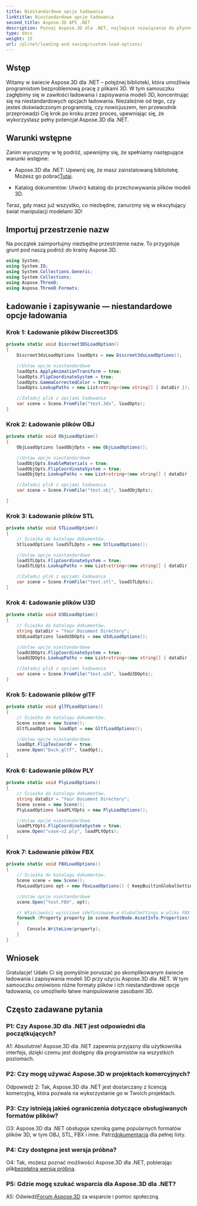 ```yaml
---
title: Niestandardowe opcje ładowania
linktitle: Niestandardowe opcje ładowania
second_title: Aspose.3D API .NET
description: Poznaj Aspose.3D dla .NET, najlepsze rozwiązanie do płynnego ładowania i zapisywania modeli 3D.
type: docs
weight: 15
url: /pl/net/loading-and-saving/custom-load-options/
---
```

## Wstęp

Witamy w świecie Aspose.3D dla .NET – potężnej biblioteki, która umożliwia programistom bezproblemową pracę z plikami 3D. W tym samouczku zagłębimy się w zawiłości ładowania i zapisywania modeli 3D, koncentrując się na niestandardowych opcjach ładowania. Niezależnie od tego, czy jesteś doświadczonym programistą, czy nowicjuszem, ten przewodnik przeprowadzi Cię krok po kroku przez proces, upewniając się, że wykorzystasz pełny potencjał Aspose.3D dla .NET.

## Warunki wstępne

Zanim wyruszymy w tę podróż, upewnijmy się, że spełniamy następujące warunki wstępne:

-  Aspose.3D dla .NET: Upewnij się, że masz zainstalowaną bibliotekę. Możesz go pobrać[Tutaj](https://releases.aspose.com/3d/net/).

- Katalog dokumentów: Utwórz katalog do przechowywania plików modeli 3D.

Teraz, gdy masz już wszystko, co niezbędne, zanurzmy się w ekscytujący świat manipulacji modelami 3D!

## Importuj przestrzenie nazw

Na początek zaimportujmy niezbędne przestrzenie nazw. To przygotuje grunt pod naszą podróż do krainy Aspose.3D.

```csharp
using System;
using System.IO;
using System.Collections.Generic;
using System.Collections;
using Aspose.ThreeD;
using Aspose.ThreeD.Formats;
```

## Ładowanie i zapisywanie — niestandardowe opcje ładowania

### Krok 1: Ładowanie plików Discreet3DS

```csharp
private static void Discreet3DSLoadOption()
{
    Discreet3dsLoadOptions loadOpts = new Discreet3dsLoadOptions();

    //Ustaw opcje niestandardowe
    loadOpts.ApplyAnimationTransform = true;
    loadOpts.FlipCoordinateSystem = true;
    loadOpts.GammaCorrectedColor = true;
    loadOpts.LookupPaths = new List<string>(new string[] { dataDir });

    //Załaduj plik z opcjami ładowania
    var scene = Scene.FromFile("test.3ds", loadOpts);
}
```

### Krok 2: Ładowanie plików OBJ

```csharp
private static void ObjLoadOption()
{
    ObjLoadOptions loadObjOpts = new ObjLoadOptions();

    //Ustaw opcje niestandardowe
    loadObjOpts.EnableMaterials = true;
    loadObjOpts.FlipCoordinateSystem = true;
    loadObjOpts.LookupPaths = new List<string>(new string[] { dataDir });

    //Załaduj plik z opcjami ładowania
    var scene = Scene.FromFile("test.obj", loadObjOpts);

}
```

### Krok 3: Ładowanie plików STL

```csharp
private static void STLLoadOption()
{
    // Ścieżka do katalogu dokumentów.
    StlLoadOptions loadSTLOpts = new StlLoadOptions();

    //Ustaw opcje niestandardowe
    loadSTLOpts.FlipCoordinateSystem = true;
    loadSTLOpts.LookupPaths = new List<string>(new string[] { dataDir });

    //Załaduj plik z opcjami ładowania
    var scene = Scene.FromFile("test.stl", loadSTLOpts);
}
```

### Krok 4: Ładowanie plików U3D

```csharp
private static void U3DLoadOption()
{
    // Ścieżka do katalogu dokumentów.
    string dataDir = "Your Document Directory";
    U3dLoadOptions loadU3DOpts = new U3dLoadOptions();

    //Ustaw opcje niestandardowe
    loadU3DOpts.FlipCoordinateSystem = true;
    loadU3DOpts.LookupPaths = new List<string>(new string[] { dataDir });

    //Załaduj plik z opcjami ładowania
    var scene = Scene.FromFile("test.u3d", loadU3DOpts);
}
```

### Krok 5: Ładowanie plików glTF

```csharp
private static void glTFLoadOptions()
{
    // Ścieżka do katalogu dokumentów.
    Scene scene = new Scene();
    GltfLoadOptions loadOpt = new GltfLoadOptions();

    //Ustaw opcje niestandardowe
    loadOpt.FlipTexCoordV = true;
    scene.Open("Duck.gltf", loadOpt);
}
```

### Krok 6: Ładowanie plików PLY

```csharp
private static void PlyLoadOptions()
{
    // Ścieżka do katalogu dokumentów.
    string dataDir = "Your Document Directory";
    Scene scene = new Scene();
    PlyLoadOptions loadPLYOpts = new PlyLoadOptions();

    //Ustaw opcje niestandardowe
    loadPLYOpts.FlipCoordinateSystem = true;
    scene.Open("vase-v2.ply", loadPLYOpts);
}
```

### Krok 7: Ładowanie plików FBX

```csharp
private static void FBXLoadOptions()
{
    // Ścieżka do katalogu dokumentów.
    Scene scene = new Scene();
    FbxLoadOptions opt = new FbxLoadOptions() { KeepBuiltinGlobalSettings = true };

    //Ustaw opcje niestandardowe
    scene.Open("test.FBX", opt);

    // Właściwości wyjściowe zdefiniowane w GlobalSettings w pliku FBX
    foreach (Property property in scene.RootNode.AssetInfo.Properties)
    {
        Console.WriteLine(property);
    }
}
```

## Wniosek

Gratulacje! Udało Ci się pomyślnie poruszać po skomplikowanym świecie ładowania i zapisywania modeli 3D przy użyciu Aspose.3D dla .NET. W tym samouczku omówiono różne formaty plików i ich niestandardowe opcje ładowania, co umożliwiło łatwe manipulowanie zasobami 3D.

## Często zadawane pytania

### P1: Czy Aspose.3D dla .NET jest odpowiedni dla początkujących?

A1: Absolutnie! Aspose.3D dla .NET zapewnia przyjazny dla użytkownika interfejs, dzięki czemu jest dostępny dla programistów na wszystkich poziomach.

### P2: Czy mogę używać Aspose.3D w projektach komercyjnych?

Odpowiedź 2: Tak, Aspose.3D dla .NET jest dostarczany z licencją komercyjną, która pozwala na wykorzystanie go w Twoich projektach.

### P3: Czy istnieją jakieś ograniczenia dotyczące obsługiwanych formatów plików?

 O3: Aspose.3D dla .NET obsługuje szeroką gamę popularnych formatów plików 3D, w tym OBJ, STL, FBX i inne. Patrz[dokumentacja](https://reference.aspose.com/3d/net/) dla pełnej listy.

### P4: Czy dostępna jest wersja próbna?

O4: Tak, możesz poznać możliwości Aspose.3D dla .NET, pobierając plik[bezpłatna wersja próbna](https://releases.aspose.com/).

### P5: Gdzie mogę szukać wsparcia dla Aspose.3D dla .NET?

 A5: Odwiedź[Forum Aspose.3D](https://forum.aspose.com/c/3d/18) za wsparcie i pomoc społeczną.